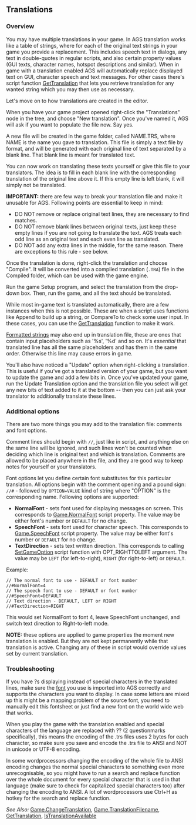 ## Translations

### Overview

You may have multiple translations in your game. In AGS translation works like a table of strings, where for each of the original text strings in your game you provide a replacement.
This includes speech text in dialogs, any text in double-quotes in regular scripts, and also certain property values (GUI texts, character names, hotspot descriptions and similar).
When in game with a translation enabled AGS will automatically replace displayed text on GUI, character speech and text messages. For other cases there's script function [GetTranslation](Globalfunctions_General#gettranslation) that lets you retrieve translation for any wanted string which you may then use as necessary.

Let's move on to how translations are created in the editor.

When you have your game project opened right-click the "Translations" node in the tree, and choose "New
translation". Once you've named it, AGS will ask if you want to populate
the file now. Say yes.

A new file will be created in the game folder, called NAME.TRS, where NAME is the name you gave to translation. This file is simply a text file by format, and will be
generated with each original line of text separated by a blank line. That blank line is meant for translated text.

You can now work on translating these texts yourself or give this file to your translators. The idea is to fill in
each blank line with the corresponding translation of the original line above it. If this empty line is left blank, it will simply not be
translated.

**IMPORTANT:** there are few way to break your translation file and make it unusable for AGS. Following points are essential to keep in mind:
- DO NOT remove or replace original text lines, they are necessary to find matches.
- DO NOT remove blank lines between original texts, just keep these empty lines if you are not going to translate the text. AGS treats each odd line as an original text and each even line as translated.
- DO NOT add any extra lines in the middle, for the same reason. There are exceptions to this rule - see below.

Once the translation is done, right-click the translation and choose
"Compile". It will be converted into a compiled translation (`.TRA`)
file in the Compiled folder, which can be used with the game engine.

Run the game Setup program, and select the translation from the
drop-down box. Then, run the game, and all the text should be
translated.

While most in-game text is translated automatically, there are a few
instances when this is not possible. These are when a script uses
functions like Append to build up a string, or CompareTo to check some
user input. In these cases, you can use the
[GetTranslation](Globalfunctions_General#gettranslation) function to make it work.

[Formatted strings](StringFormats) may also end up in translation file, these are ones that contain input placeholders such as '%s', '%d' and so on. It's *essential* that translated line has all the same placeholders and has them in the same order. Otherwise this line may cause errors in game.

You'll also have noticed a "Update" option when right-clicking a
translation. This is useful if you've got a translated version of your
game, but you want to update the game and add a few bits in. Once you've
updated your game, run the Update Translation option and the translation
file you select will get any new bits of text added to it at the bottom
-- then you can just ask your translator to additionally translate these
lines.

### Additional options

There are two more things you may add to the translation file: comments and font options.

Comment lines should begin with `//`, just like in script, and anything else on the same line will be ignored, and such lines won't be counted when deciding which line is original text and which is translation.
Comments are allowed to be placed anywhere in the file, and they are good way to keep notes for yourself or your translators.

Font options let you define certain font substitutes for this particular translation. All options begin with the comment opening and a pound sign: `//#` - followed by `OPTION=VALUE` kind of string where "OPTION" is the corresponding name. Following options are supported:
- **NormalFont** - sets font used for displaying messages on screen. This corresponds to [Game.NormalFont](Game#gamenormalfont) script property. The value may be either font's number or `DEFAULT` for no change.
- **SpeechFont** - sets font used for character speech. This corresponds to [Game.SpeechFont](Game#gamespeechfont) script property. The value may be either font's number or `DEFAULT` for no change.
- **TextDirection** - sets text written direction. This corresponds to calling [SetGameOption](Globalfunctions_General#setgameoption) script function with OPT_RIGHTTOLEFT argument. The value may be `LEFT` (for left-to-right), `RIGHT` (for right-to-left) or `DEFAULT`.

Example:

```
// The normal font to use - DEFAULT or font number
//#NormalFont=4
// The speech font to use - DEFAULT or font number
//#SpeechFont=DEFAULT
// Text direction - DEFAULT, LEFT or RIGHT
//#TextDirection=RIGHT
```

This would set NormalFont to font 4, leave SpeechFont unchanged, and switch text direction to Right-to-left mode.

**NOTE:** these options are applied to game properties the moment new translation is enabled. But they are not kept permanently while that translation is active. Changing any of these in script would override values set by current translation.

### Troubleshooting

If you have ?s displaying instead of special characters in the translated lines, make
sure the [font](Game#gamespeechfont) you use is imported into AGS correctly and supports the 
characters you want to display. In case some letters are mixed up this might be a mapping 
problem of the source font, you need to manually edit this fontsheet or just find a new font
on the world wide web that works.

When you play the game with the translation enabled and special characters of the 
language are replaced with ?? (2 questionmarks specifically), this means the encoding 
of the .trs files uses 2 bytes for each character, so make sure you save and encode the 
.trs file to ANSI and NOT in unicode or UTF-8 encoding.

In some wordprocessors changing the encoding of the whole file to ANSI encoding changes the normal 
special characters to something even more unrecognisable, so you might have to run a
search and replace function over the whole document for every special character that 
is used in that language (make sure to check for capitalized special characters too) 
after changing the encoding to ANSI. A lot of wordprocessors use Ctrl+H as hotkey for the 
search and replace function.

*See Also:*
[Game.ChangeTranslation](Game#gamechangetranslation),
[Game.TranslationFilename](Game#gametranslationfilename),
[GetTranslation](Globalfunctions_General#gettranslation), [IsTranslationAvailable](Globalfunctions_General#istranslationavailable)
